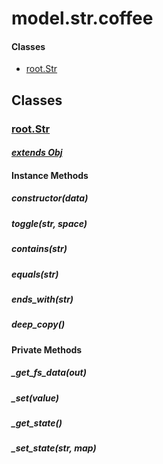 # model.str.coffee

#### Classes
  
* [root.Str](#root.Str)
  






## Classes
  
### <a name="root.Str">[root.Str](root.Str)</a>
    
      
#### *[extends Obj](#Obj)*
      
    
    
    
    
#### Instance Methods
      
##### <a name="constructor">constructor(data)</a>

      
##### <a name="toggle">toggle(str, space)</a>

      
##### <a name="contains">contains(str)</a>

      
##### <a name="equals">equals(str)</a>

      
##### <a name="ends_with">ends\_with(str)</a>

      
##### <a name="deep_copy">deep\_copy()</a>

      
    
    
#### Private Methods
      
##### <a name="_get_fs_data">\_get\_fs\_data(out)</a>

      
##### <a name="_set">\_set(value)</a>

      
##### <a name="_get_state">\_get\_state()</a>

      
##### <a name="_set_state">\_set\_state(str, map)</a>

      
    
  



